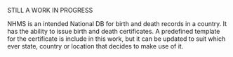 STILL A WORK IN PROGRESS

NHMS is an intended National DB for birth and death records in a country.
It has the ability to issue birth and death certificates.
A predefined template for the certificate is include in this work, 
but it can be updated to suit which ever state, country or location that decides to make use of it.

